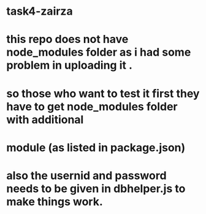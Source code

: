 # task4-zairza

# this repo does not have node_modules folder as i had some problem in uploading it .
# so those who want to test it first they have to get node_modules folder with additional
# module (as listed in package.json)

# also the usernid and password needs to be given in dbhelper.js to make things work.
